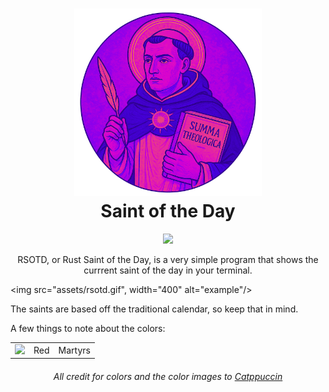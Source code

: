 <h1 align="center">
<img src="assets/aquinas_new.png", width="300" alt="Logo"/><br/>
Saint of the Day
</h1>

<p align="center">
  <img src="https://raw.githubusercontent.com/catppuccin/catppuccin/main/assets/palette/macchiato.png" width="400" />
</p>

<p align="center">
  RSOTD, or Rust Saint of the Day, is a very simple program that
  shows the currrent saint of the day in your terminal.

  <img src="assets/rsotd.gif", width="400" alt="example"/><br/>

  The saints are based off the traditional calendar, so keep that in mind.

  A few things to note about the colors:

 <table>
 <td><img src="https://raw.githubusercontent.com/catppuccin/catppuccin/refs/heads/main/assets/palette/circles/mocha_red.png" width="20"/></td>
		<td>Red</td>
        <td>Martyrs</td>
 </table>
</p>


<h6 align="center">
All credit for colors and the color images to <a href="https://github.com/catppuccin/catppuccin">Catppuccin</a>
</h6>
